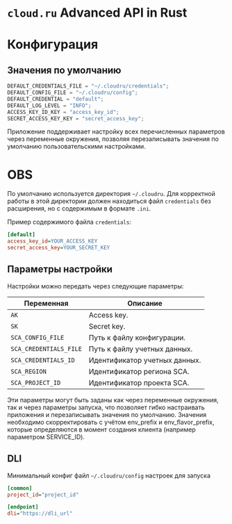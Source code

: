 # `cloud.ru` Advanced API in Rust

# Конфигурация

## Значения по умолчанию
```rust
DEFAULT_CREDENTIALS_FILE = "~/.cloudru/credentials";
DEFAULT_CONFIG_FILE = "~/.cloudru/config";
DEFAULT_CREDENTIAL = "default";
DEFAULT_LOG_LEVEL = "INFO";
ACCESS_KEY_ID_KEY = "access_key_id";
SECRET_ACCESS_KEY_KEY = "secret_access_key";
```
Приложение поддерживает настройку всех перечисленных параметров через переменные окружения, позволяя перезаписывать значения по умолчанию пользовательскими настройками.

# OBS

По умолчанию используется директория `~/.cloudru`. Для корректной работы в этой директории должен находиться файл `credentials` без расширения, но с содержимым в формате `.ini`.

Пример содержимого файла `credentials`:

```ini
[default]
access_key_id=YOUR_ACCESS_KEY
secret_access_key=YOUR_SECRET_KEY
```

## Параметры настройки

Настройки можно передать через следующие параметры:

| Переменная             | Описание                      |
| ---------------------- | ----------------------------- |
| `AK`                   | Access key.                   |
| `SK`                   | Secret key.                   |
| `SCA_CONFIG_FILE`      | Путь к файлу конфигурации.    |
| `SCA_CREDENTIALS_FILE` | Путь к файлу учетных данных.  |
| `SCA_CREDENTIALS_ID`   | Идентификатор учетных данных. |
| `SCA_REGION`           | Идентификатор региона SCA.    |
| `SCA_PROJECT_ID`       | Идентификатор проекта SCA.    |

Эти параметры могут быть заданы как через переменные окружения, так и через параметры запуска, что позволяет гибко настраивать приложения и перезаписывать значения по умолчанию. Значения необходимо скорректировать с учётом env_prefix и env_flavor_prefix, которые определяются в момент создания клиента  (например параметром SERVICE_ID).

## DLI
Минимальный конфиг файл `~/.cloudru/config` настроек для запуска
```ini
[common]
project_id="project_id"

[endpoint]
dli="https://dli_url"
```
